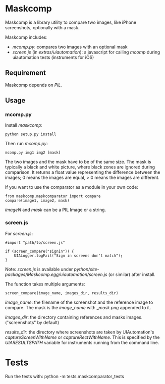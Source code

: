 Maskcomp
========

Maskcomp is a library utility to compare two images, like iPhone screenshots, optionally with a mask.

Maskcomp includes:

- _mcomp.py_: compares two images with an optional mask
- _screen.js_ (in _extras/uiautomation_): a javascript for calling _mcomp_ during uiautomation tests (instruments for iOS)


## Requirement

Maskcomp depends on _PIL_.

## Usage

### mcomp.py

Install _maskcomp_:

	python setup.py install

Then run _mcomp.py_:

	mcomp.py img1 img2 [mask]
	
The two images and the mask have to be of the same size. The mask is typically a black and white picture, where black zones are ignored during comparison. It returns a float value representing the difference between the images; 0 means the images are equal, > 0 means the images are different.

If you want to use the comparator as a module in your own code:
	
	from maskcomp.maskcomparator import compare
	compare(image1, image2, mask)
	
_imageN_ and _mask_ can be a PIL Image or a string.

	
### screen.js

For _screen.js_:

	#import "path/to/screen.js"
	
	if (screen_compare("signin")) {
		UIALogger.logFail("Sign in screens don't match");
	}
	
Note: _screen.js_ is available under _python/site-packages/Maskcomp.egg/uiautomation/screen.js_ (or similar) after install.
	
The function takes multiple arguments:

	screen_compare(image_name, images_dir, results_dir)
	
_image_name_: the filename of the screenshot and the reference image to compare. The mask is the _image_name_ with __mask.png_ appended to it.

_images_dir_: the directory containing references and masks images. ("screenshots" by default)

_results_dir_: the directory where screenshots are taken by UIAutomation's _captureScreenWithName_ or _captureRectWithName_. This is specified by the _UIARESULTSPATH_ variable for instruments running from the command line.



	








# Tests

Run the tests with:
	python -m tests.maskcomparator_tests